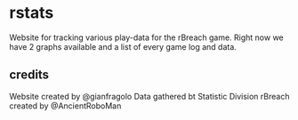 # rstats

Website for tracking various play-data for the rBreach game. Right now we have 2 graphs available and a list of every game log and data.


## credits

Website created by @gianfragolo
Data gathered bt Statistic Division
rBreach created by @AncientRoboMan
